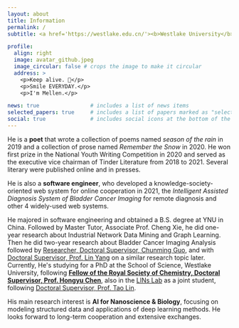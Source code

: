 ```yaml
---
layout: about
title: Information
permalink: /
subtitle: <a href='https://westlake.edu.cn/'><b>Westlake University</b></a>. No.600 Dunyu Road, Hangzhou, Zhejiang, China.

profile:
  align: right
  image: avatar_github.jpeg
  image_circular: false # crops the image to make it circular
  address: >
    <p>Keep alive. 🌲</p>
    <p>Smile EVERYDAY.</p>
    <p>I'm Mellen.</p>

news: true                # includes a list of news items
selected_papers: true     # includes a list of papers marked as "selected={true}"
social: true              # includes social icons at the bottom of the page
---
```


He is a **poet** that wrote a collection of poems named *season of the rain* in 2019 and a collection of prose named *Remember the Snow* in 2020. He won first prize in the National Youth Writing Competition in 2020 and served as the executive vice chairman of Tinder Literature from 2018 to 2021. Several literary were published online and in presses.

He is also a **software engineer**, who developed a knowledge-society-oriented web system for online cooperation in 2021, the *Intelligent Assisted Diagnosis System of Bladder Cancer Imaging* for remote diagnosis and other 4 widely-used web systems.

He majored in software engineering and obtained a B.S. degree at YNU in China. Followed by Master Tutor, Associate Prof. Cheng Xie, he did one-year research about Industrial Network Data Mining and Graph Learning. Then he did two-year research about Bladder Cancer Imaging Analysis followed by [Researcher, Doctoral Supervisor, Chunming Guo](http://www.ynusky.ynu.edu.cn/yunlifesci/yjz/guochunming.htm), and with [Doctoral Supervisor, Prof. Lin Yang](https://www.westlake.edu.cn/faculty/lin-yang.html) on a similar research topic later. Currently, He's studying for a PhD at the School of Science, Westlake University, following **[Fellow of the Royal Society of Chemistry, Doctoral Supervisor, Prof. Hongyu Chen](https://www.westlake.edu.cn/faculty/hongyu-chen.html)**, also in the [LINs Lab](https://lins-lab.github.io/) as a joint student, following [Doctoral Supervisor, Prof. Tao Lin](https://www.westlake.edu.cn/faculty/tao-lin.html).

His main research interest is **AI for Nanoscience & Biology**, focusing on modeling structured data and applications of deep learning methods. He looks forward to long-term cooperation and extensive exchanges.

